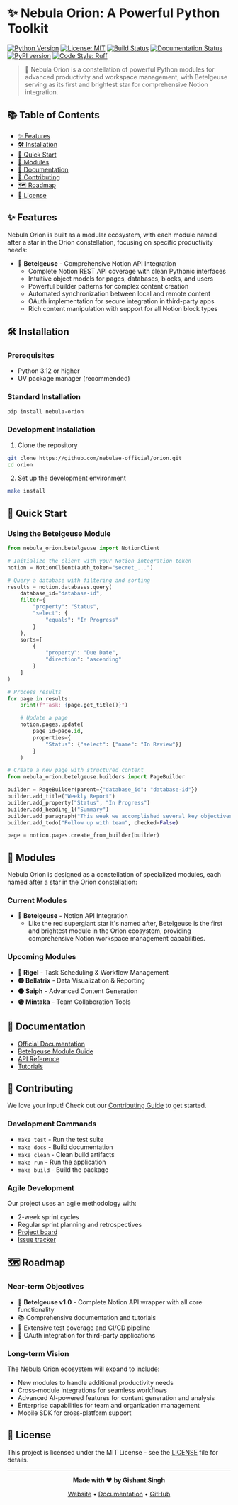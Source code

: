 # ✨ Nebula Orion: A Powerful Python Toolkit

[![Python Version](https://img.shields.io/badge/python-3.9%2B-blue.svg)](https://www.python.org/downloads/)
[![License: MIT](https://img.shields.io/badge/License-MIT-yellow.svg)](https://opensource.org/licenses/MIT)
[![Build Status](https://img.shields.io/badge/build-passing-brightgreen.svg)]()
[![Documentation Status](https://img.shields.io/badge/docs-latest-blue.svg)]()
[![PyPI version](https://badge.fury.io/py/nebula-orion.svg)](https://badge.fury.io/py/nebula-orion)
[![Code Style: Ruff](https://img.shields.io/badge/code%20style-ruff-000000.svg)](https://github.com/astral-sh/ruff)

> 🌌 Nebula Orion is a constellation of powerful Python modules for advanced productivity and workspace management, with Betelgeuse serving as its first and brightest star for comprehensive Notion integration.

## 📚 Table of Contents

- [✨ Features](#-features)
- [🛠️ Installation](#️-installation)
- [🚀 Quick Start](#-quick-start)
- [🌠 Modules](#-modules)
- [📖 Documentation](#-documentation)
- [🤝 Contributing](#-contributing)
- [🗺️ Roadmap](#️-roadmap)
- [📝 License](#-license)

## ✨ Features

Nebula Orion is built as a modular ecosystem, with each module named after a star in the Orion constellation, focusing on specific productivity needs:

- 🔴 **Betelgeuse** - Comprehensive Notion API Integration
  - Complete Notion REST API coverage with clean Pythonic interfaces
  - Intuitive object models for pages, databases, blocks, and users
  - Powerful builder patterns for complex content creation
  - Automated synchronization between local and remote content
  - OAuth implementation for secure integration in third-party apps
  - Rich content manipulation with support for all Notion block types

## 🛠️ Installation

### Prerequisites

- Python 3.12 or higher
- UV package manager (recommended)

### Standard Installation

```bash
pip install nebula-orion
```

### Development Installation

1. Clone the repository
```bash
git clone https://github.com/nebulae-official/orion.git
cd orion
```

2. Set up the development environment
```bash
make install
```

## 🚀 Quick Start

### Using the Betelgeuse Module

```python
from nebula_orion.betelgeuse import NotionClient

# Initialize the client with your Notion integration token
notion = NotionClient(auth_token="secret_...")

# Query a database with filtering and sorting
results = notion.databases.query(
    database_id="database-id",
    filter={
        "property": "Status",
        "select": {
            "equals": "In Progress"
        }
    },
    sorts=[
        {
            "property": "Due Date",
            "direction": "ascending"
        }
    ]
)

# Process results
for page in results:
    print(f"Task: {page.get_title()}")

    # Update a page
    notion.pages.update(
        page_id=page.id,
        properties={
            "Status": {"select": {"name": "In Review"}}
        }
    )

# Create a new page with structured content
from nebula_orion.betelgeuse.builders import PageBuilder

builder = PageBuilder(parent={"database_id": "database-id"})
builder.add_title("Weekly Report")
builder.add_property("Status", "In Progress")
builder.add_heading_1("Summary")
builder.add_paragraph("This week we accomplished several key objectives...")
builder.add_todo("Follow up with team", checked=False)

page = notion.pages.create_from_builder(builder)
```

## 🌠 Modules

Nebula Orion is designed as a constellation of specialized modules, each named after a star in the Orion constellation:

### Current Modules

- **🔴 Betelgeuse** - Notion API Integration
  - Like the red supergiant star it's named after, Betelgeuse is the first and brightest module in the Orion ecosystem, providing comprehensive Notion workspace management capabilities.

### Upcoming Modules

- **🔵 Rigel** - Task Scheduling & Workflow Management
- **🟡 Bellatrix** - Data Visualization & Reporting
- **🟠 Saiph** - Advanced Content Generation
- **🟣 Mintaka** - Team Collaboration Tools

## 📖 Documentation

- [Official Documentation](https://nebula-orion.readthedocs.io/)
- [Betelgeuse Module Guide](https://nebula-orion.readthedocs.io/modules/betelgeuse/)
- [API Reference](https://nebula-orion.readthedocs.io/api/)
- [Tutorials](https://nebula-orion.readthedocs.io/tutorials/)

## 🤝 Contributing

We love your input! Check out our [Contributing Guide](CONTRIBUTING.md) to get started.

### Development Commands

- `make test` - Run the test suite
- `make docs` - Build documentation
- `make clean` - Clean build artifacts
- `make run` - Run the application
- `make build` - Build the package

### Agile Development

Our project uses an agile methodology with:
- 2-week sprint cycles
- Regular sprint planning and retrospectives
- [Project board](https://github.com/nebulae-official/orion/projects)
- [Issue tracker](https://github.com/nebulae-official/orion/issues)

## 🗺️ Roadmap

### Near-term Objectives

- 🔴 **Betelgeuse v1.0** - Complete Notion API wrapper with all core functionality
- 📚 Comprehensive documentation and tutorials
- 🧪 Extensive test coverage and CI/CD pipeline
- 🔐 OAuth integration for third-party applications

### Long-term Vision

The Nebula Orion ecosystem will expand to include:
- New modules to handle additional productivity needs
- Cross-module integrations for seamless workflows
- Advanced AI-powered features for content generation and analysis
- Enterprise capabilities for team and organization management
- Mobile SDK for cross-platform support

## 📝 License

This project is licensed under the MIT License - see the [LICENSE](LICENSE) file for details.

---

<div align="center">

**Made with ❤️ by Gishant Singh**

[Website](https://github.com/nebulae-official) • [Documentation](https://docs.nebulae.dev) • [GitHub](https://github.com/nebulae-official/orion)

</div>
